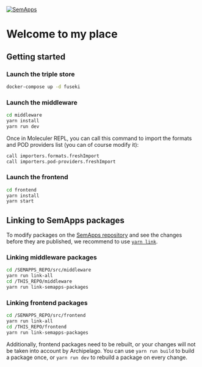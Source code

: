 [![SemApps](https://badgen.net/badge/Powered%20by/SemApps/28CDFB)](https://semapps.org)

# Welcome to my place

## Getting started

### Launch the triple store

```bash
docker-compose up -d fuseki
```

### Launch the middleware

```bash
cd middleware
yarn install
yarn run dev
```

Once in Moleculer REPL, you can call this command to import the formats and POD providers list (you can of course modify it):

```bash
call importers.formats.freshImport
call importers.pod-providers.freshImport
```

### Launch the frontend

```bash
cd frontend
yarn install
yarn start
```

## Linking to SemApps packages

To modify packages on the [SemApps repository](https://github.com/assemblee-virtuelle/semapps) and see the changes before they are published, we recommend to use [`yarn link`](https://classic.yarnpkg.com/en/docs/cli/link/).

### Linking middleware packages

```bash
cd /SEMAPPS_REPO/src/middleware
yarn run link-all
cd /THIS_REPO/middleware
yarn run link-semapps-packages
```

### Linking frontend packages

```bash
cd /SEMAPPS_REPO/src/frontend
yarn run link-all
cd /THIS_REPO/frontend
yarn run link-semapps-packages
```

Additionally, frontend packages need to be rebuilt, or your changes will not be taken into account by Archipelago.
You can use `yarn run build` to build a package once, or `yarn run dev` to rebuild a package on every change.
